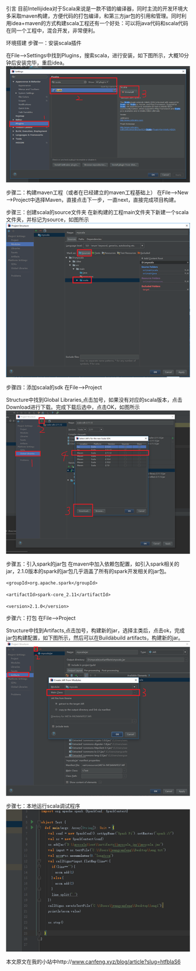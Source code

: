 引言
目前Intellijidea对于Scala来说是一款不错的编译器，同时主流的开发环境大多采取maven构建，方便代码的打包编译，和第三方jar包的引用和管理。同时利用idea+maven的方式构建scala工程还有一个好处：可以将java代码和scala代码在同一个工程中，混合开发，非常便利。

环境搭建
步骤一：安装scala插件

在File—>Settings中找到Plugins，搜索scala，进行安装，如下图所示，大概10分钟后安装完毕，重启idea。
![](8350955-e4c7a403e727b7bf.png)

步骤二：构建maven工程（或者在已经建立的maven工程基础上）
在File—>New—>Project中选择Maven，直接点击下一步，一直next，直接完成项目构建。

步骤三：创建scala的source文件夹
    在新构建的工程main文件夹下新建一个scala文件夹，并标记为source，如图所示
![](8350955-526047621a101810.png)



步骤四：添加scala的sdk
在File—>Project

Structure中找到Global Libraries,点击加号，如果没有对应的scala版本，点击Download进行下载。完成下载后选中，点击OK，如图所示
![](8350955-d5b33a63bd407e92.png)

步骤五：引入spark的jar包
在maven中加入依赖包配置，如引入spark相关的jar，2.1.0版本的spark的jar包几乎涵盖了所有的spark开发相关的jar包。

<dependency>

    <groupId>org.apache.spark</groupId>

    <artifactId>spark-core_2.11</artifactId>

    <version>2.1.0</version>

</dependency>

步骤六：打包
在File—>Project

Structure中找到Artifacts,点击加号，构建新的jar，选择主类后，点击ok，完成jar包构建配置，如下图所示，然后可以在Buildàbuild artifacts，构建新的jar。
![](8350955-d731d2ca3f010cbe.png)

步骤七：本地运行scala调试程序
![](8350955-8be6dbf4a87148b5.png)

本文原文在我的小站中http://www.canfeng.xyz/blog/article?slug=htfbIaS6

